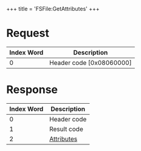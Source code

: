 +++
title = 'FSFile:GetAttributes'
+++

# Request

| Index Word | Description                |
|------------|----------------------------|
| 0          | Header code \[0x08060000\] |

# Response

| Index Word | Description                                             |
|------------|---------------------------------------------------------|
| 0          | Header code                                             |
| 1          | Result code                                             |
| 2          | [Attributes](Filesystem_services#Attributes "wikilink") |